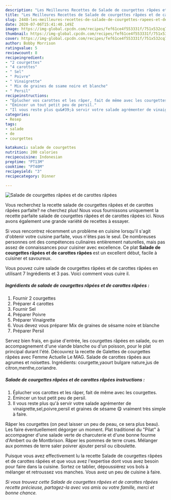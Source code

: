 ```yaml
---
description: "Les Meilleures Recettes de Salade de courgettes râpées et de carottes râpées"
title: "Les Meilleures Recettes de Salade de courgettes râpées et de carottes râpées"
slug: 2448-les-meilleures-recettes-de-salade-de-courgettes-rapees-et-de-carottes-rapees
date: 2020-07-06T15:41:40.149Z
image: https://img-global.cpcdn.com/recipes/fef61ce4f553331f/751x532cq70/salade-de-courgettes-rapees-et-de-carottes-rapees-photo-principale-de-la-recette.jpg
thumbnail: https://img-global.cpcdn.com/recipes/fef61ce4f553331f/751x532cq70/salade-de-courgettes-rapees-et-de-carottes-rapees-photo-principale-de-la-recette.jpg
cover: https://img-global.cpcdn.com/recipes/fef61ce4f553331f/751x532cq70/salade-de-courgettes-rapees-et-de-carottes-rapees-photo-principale-de-la-recette.jpg
author: Bobby Morrison
ratingvalue: 5
reviewcount: 8
recipeingredient:
- "2 courgettes"
- "4 carottes"
- " Sel"
- " Poivre"
- " Vinaigrette"
- " Mix de graines de ssame noire et blanche"
- " Persil"
recipeinstructions:
- "Éplucher vos carottes et les râper, fait de même avec les courgettes."
- "Émincer un tout petit peu de persil."
- "Il vous reste plus qu&#39;à servir votre salade agrémenter de vinaigrette,sel,poivre,persil et graines de sésame 😋 vraiment très simple à faire."
categories:
- Resep
tags:
- salade
- de
- courgettes

katakunci: salade de courgettes 
nutrition: 200 calories
recipecuisine: Indonesian
preptime: "PT13M"
cooktime: "PT40M"
recipeyield: "3"
recipecategory: Dinner

---
```



![Salade de courgettes râpées et de carottes râpées](https://img-global.cpcdn.com/recipes/fef61ce4f553331f/751x532cq70/salade-de-courgettes-rapees-et-de-carottes-rapees-photo-principale-de-la-recette.jpg)

Vous recherchez la recette salade de courgettes râpées et de carottes râpées parfaite? ne cherchez plus! Nous vous fournissons uniquement la recette parfaite salade de courgettes râpées et de carottes râpées ici. Nous avons également une grande variété de recettes à essayer.

Si vous rencontrez récemment un problème en cuisine lorsqu'il s'agit d'obtenir votre cuisine parfaite, vous n'êtes pas le seul. De nombreuses personnes ont des compétences culinaires entièrement naturelles, mais pas assez de connaissances pour cuisiner avec excellence. Ce plat <strong> Salade de courgettes râpées et de carottes râpées </strong> est un excellent début, facile à cuisiner et savoureux.

<!--inarticleads1-->

Vous pouvez cuire salade de courgettes râpées et de carottes râpées en utilisant 7 Ingrédients et 3 pas. Voici comment vous cuire il.

##### Ingrédients de salade de courgettes râpées et de carottes râpées :

1. Fournir 2 courgettes
1. Préparer 4 carottes
1. Fournir  Sel
1. Préparer  Poivre
1. Préparer  Vinaigrette
1. Vous devez vous préparer  Mix de graines de sésame noire et blanche
1. Préparer  Persil


Servez bien frais, en guise d&#39;entrée, les courgettes râpées en salade, ou en accompagnement d&#39;une viande blanche ou d&#39;un poisson, pour le plat principal durant l&#39;été. Découvrez la recette de Galettes de courgettes râpées avec Femme Actuelle Le MAG. Salade de carottes râpées aux agrumes et noisettes. Ingrédients: courgette,yaourt bulgare nature,jus de citron,menthe,coriandre. 

<!--inarticleads2-->

##### Salade de courgettes râpées et de carottes râpées instructions :

1. Éplucher vos carottes et les râper, fait de même avec les courgettes.
1. Émincer un tout petit peu de persil.
1. Il vous reste plus qu&#39;à servir votre salade agrémenter de vinaigrette,sel,poivre,persil et graines de sésame 😋 vraiment très simple à faire.


Râper les courgettes (on peut laisser un peu de peau, ce sera plus beau). Les faire éventuellement dégorger un moment. Plat traditionel du &#34;Pilat&#34; à accompagner d&#39;une salade verte de charcuterie et d&#39;une bonne fourme d&#39;Ambert ou de Montbrison. Râper les pommes de terre crues. Mélanger aux pommes de terre saler poivrer ajouter persil ou ciboulette. 

<!--inarticleads1-->

<p>
Puisque vous avez effectivement lu la recette Salade de courgettes râpées et de carottes râpées et que vous avez l'expertise dont vous avez besoin pour faire dans la cuisine. Sortez ce tablier, dépoussiérez vos bols à mélanger et retroussez vos manches. Vous avez un peu de cuisine à faire.
</p>

<p>
<i>Si vous trouvez cette Salade de courgettes râpées et de carottes râpées recette précieuse, partagez-la avec vos amis ou votre famille, merci et bonne chance.</i>
</p>
